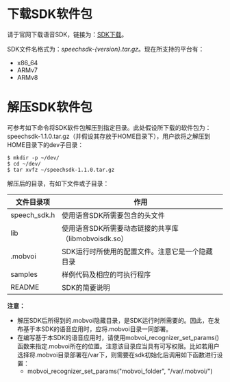 # 下载SDK软件包

请于官网下载语音SDK，链接为：[SDK下载](http://ai.chumenwenwen.com/pages/document/intro?)。

SDK文件名格式为：*speechsdk-{version}.tar.gz*。现在所支持的平台有：
* x86_64
* ARMv7
* ARMv8


# 解压SDK软件包

可参考如下命令将SDK软件包解压到指定目录。此处假设所下载的软件包为：speechsdk-1.1.0.tar.gz（并假设其存放于HOME目录下），用户欲将之解压到HOME目录下的dev子目录：

```shell
$ mkdir -p ~/dev/
$ cd ~/dev/
$ tar xvfz ~/speechsdk-1.1.0.tar.gz
```

解压后的目录，有如下文件或子目录：

| 文件目录项      | 作用                                                |
|-----------------|-----------------------------------------------------|
| speech_sdk.h    | 使用语音SDK所需要包含的头文件                       |
| lib             | 使用语音SDK所需要动态链接的共享库（libmobvoisdk.so）|
| .mobvoi         | SDK运行时所使用的配置文件。注意它是一个隐藏目录     |
| samples         | 样例代码及相应的可执行程序                          |
| README          | SDK的简要说明                                       |

**注意：**
* 解压SDK后所得到的.mobvoi隐藏目录，是SDK运行时所需要的。因此，在发布基于本SDK的语音应用时，应将.mobvoi目录一同部署。
* 在编写基于本SDK的语音应用时，请使用mobvoi_recognizer_set_params()函数来指定.mobvoi所在的位置。注意该目录应当具有可写权限。比如若用户选择将.mobvoi目录部署在/var下，则需要在sdk初始化后调用如下函数进行设置：
  *  mobvoi_recognizer_set_params("mobvoi_folder", "/var/.mobvoi/")
